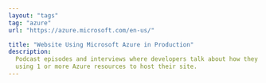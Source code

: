 ```yaml
---
layout: "tags"
tag: "azure"
url: "https://azure.microsoft.com/en-us/"

title: "Website Using Microsoft Azure in Production"
description:
  Podcast episodes and interviews where developers talk about how they are
  using 1 or more Azure resources to host their site.
---
```

